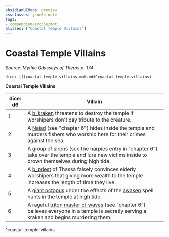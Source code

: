 ```yaml
---
obsidianUIMode: preview
cssclasses: json5e-note
tags:
- compendium/src/5e/mot
aliases: ["Coastal Temple Villains"]
---
```

# Coastal Temple Villains
*Source: Mythic Odysseys of Theros p. 174* 

`dice: [](coastal-temple-villains-mot.md#^coastal-temple-villains)`

**Coastal Temple Villains**

| dice: d6 | Villain |
|----------|---------|
| 1 | A [b_kraken](2.%20GM%20Tools/5eTools%20Compendium%20&%20Rules/_compendium/bestiary/monstrosity/b_kraken.md) threatens to destroy the temple if worshipers don't pay tribute to the creature. |
| 2 | A [Naiad](b_naiad-mot.md) (see "chapter 6") hides inside the temple and murders fishers who worship here for their crimes against the sea. |
| 3 | A group of sirens (see the [harpies](b_harpy.md) entry in "chapter 6") take over the temple and lure new victims inside to drown themselves during high tide. |
| 4 | A [b_priest](b_priest.md) of Thassa falsely convinces elderly worshipers that giving more wealth to the temple increases the length of time they live. |
| 5 | A [giant octopus](b_giant-octopus.md) under the effects of the [awaken](compendium/spells/awaken.md) spell hunts in the temple at high tide. |
| 6 | A rageful [triton master of waves](b_triton-master-of-waves-mot.md) (see "chapter 6") believes everyone in a temple is secretly serving a kraken and begins murdering them. |
^coastal-temple-villains